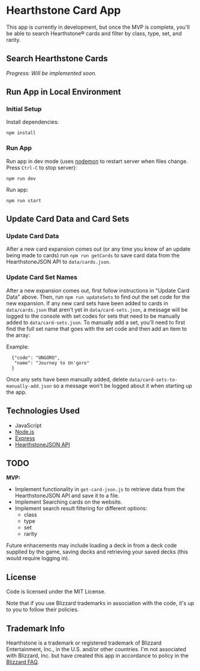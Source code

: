 # Hearthstone Card App

This app is currently in development, but once the MVP is complete, you'll be able to search Hearthstone® cards and filter by class, type, set, and rarity.

## Search Hearthstone Cards

_Progress: Will be implemented soon._

## Run App in Local Environment

### Initial Setup

Install dependencies:

```
npm install
```

### Run App
Run app in dev mode (uses [nodemon](https://nodemon.io/) to restart server when files change. Press `Ctrl-C` to stop server):

```
npm run dev
```

Run app:

```
npm run start
```

## Update Card Data and Card Sets

### Update Card Data

After a new card expansion comes out (or any time you know of an update being made to cards) run `npm run getCards` to save card data from the HearthstoneJSON API to `data/cards.json`.

### Update Card Set Names

After a new expansion comes out, first follow instructions in "Update Card Data" above. 
Then, run `npm run updateSets` to find out the set code for the new expansion.
If any new card sets have been added to cards in `data/cards.json` that aren't yet in `data/card-sets.json`, a message will be logged to the console with set codes for sets that need to be manually added to `data/card-sets.json`. To manually add a set, you'll need to first find the full set name that goes with the set code and then add an item to the array:

Example:
```
  {"code": "UNGORO",
   "name": "Journey to Un'goro"
  }
  ```

Once any sets have been manually added, delete `data/card-sets-to-manually-add.json` so a message won't be logged about it when starting up the app.

## Technologies Used

* JavaScript
* [Node.js](https://nodejs.org)
* [Express](https://expressjs.com/)
* [HearthstoneJSON API](https://hearthstonejson.com/)

## TODO

**MVP:**  
* Implement functionality in `get-card-json.js` to retrieve data from the HearthstoneJSON API and save it to a file.
* Implement Searching cards on the website.
* Implement search result filtering for different options:
  * class
  * type
  * set
  * rarity

Future enhacements may include loading a deck in from a deck code supplied by the game, saving decks and retrieving your saved decks (this would require logging in).  

## License

Code is licensed under the MIT License. 

Note that if you use Blizzard trademarks in association with the code, it's up to you to follow their policies.

## Trademark Info

Hearthstone is a trademark or registered trademark of Blizzard Entertainment, Inc., in the U.S. and/or other countries.
I'm not associated with Blizzard, Inc. but have created this app in accordance to policy in the [Blizzard FAQ](http://us.blizzard.com/en-us/company/about/legal-faq.html). 
